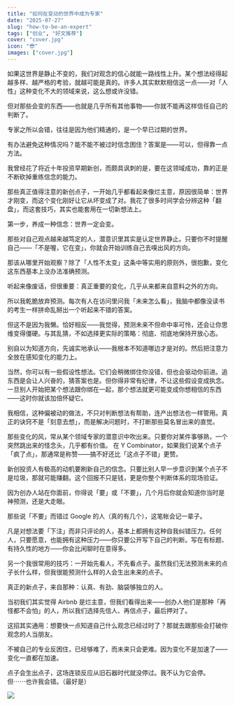 ```yaml
---
title: "如何在变动的世界中成为专家"
date: "2025-07-27"
slug: "how-to-be-an-expert"
tags: ["创业", "好文推荐"]
cover: "cover.jpg"
icon: "😎"
images: ["cover.jpg"]
---
```

如果这世界是静止不变的，我们对观念的信心就能一路线性上升。某个想法经得起越多样、越严格的考验，就越可能是真的。许多人其实默默相信这一点——对「人性」这种变化不大的领域来说，这么想或许没错。



但对那些会变的东西——也就是几乎所有其他事物——你就不能再这样信任自己的判断了。



专家之所以会错，往往是因为他们精通的，是一个早已过期的世界。



有办法避免这种情况吗？能不能不被过时信念困住？答案是——可以，但得靠一点方法。



我曾经花了将近十年投资早期新创，而颇具讽刺的是，要在这领域成功，靠的正是不断砍掉重练信念的能力。



那些真正值得注意的新创点子，一开始几乎都看起来像烂主意，原因很简单：世界才刚变，而这个变化刚好让它从坏变成了对。我花了很多时间学会分辨这种「翻盘」，而这套技巧，其实也能套用在一切新想法上。



第一步，养成一种信念：世界一定会变。



那些对自己观点越来越笃定的人，潜意识里其实是认定世界静止。只要你不时提醒自己——「不是喔，它在变」，你就会开始训练自己去嗅出风的方向。



那该从哪里开始观察？除了「人性不太变」这条中等实用的原则外，很抱歉，变化这东西基本上没办法准确预测。



听起来像废话，但很重要：真正重要的变化，几乎从来都来自意料之外的方向。



所以我乾脆放弃预测。每次有人在访问里问我「未来怎么看」，我脑中都像没读书的考生一样拼命乱掰出一个听起来不错的答案。



但这不是因为我懒。恰好相反——我觉得，预测未来不但命中率可怜，还会让你思维变得僵硬。与其乱猜，不如选择更实际的策略：彻底、彻底地保持开放心态。



别自以为知道方向，先诚实地承认——我根本不知道哪边才是对的。然后把注意力全放在感知变化的能力上。



当然，你可以有一些假设性想法。它们会稍微绑住你没错，但也会驱动你前进。追东西是会让人兴奋的，猜答案也是。但你得非常有纪律，不让这些假设变成执念。
一旦别人开始把某个想法跟你绑在一起，那个想法就更可能变成你想相信的东西——这时你就该加倍怀疑它。



我相信，这种偏被动的做法，不只对判断想法有帮助，连产出想法也一样管用。真正的诀窍不是「刻意去想」，而是解决问题时，不打断那些莫名冒出来的直觉。



那些变化的风，常从某个领域专家的潜意识中吹出来。只要你对某件事够熟，一个突然跳出来的怪念头，几乎都有价值。
在 Y Combinator，如果我们说某个点子「疯了点」，那通常是称赞——搞不好还比「这点子不错」更赞。



新创投资人有极高的动机要刷新自己的信念。只要比别人早一步意识到某个点子不是垃圾，那就可能赚翻。这个回报不只是钱，更是你整个判断体系的现场验证。



因为创办人站在你面前，你得说「要」或「不要」，几个月后你就会知道你当时是神预测，还是大走眼。



那些说「不要」而错过 Google 的人（真的有几个），这笔帐会记一辈子。



凡是对想法要「下注」而非只评论的人，基本上都拥有这种自我纠错压力。任何人，只要愿意，也能拥有这种压力——你只要公开写下自己的判断。写在有标题、有持久性的地方——你会比闲聊时在意得多。



另一个我很常用的技巧：一开始先看人，不先看点子。虽然我们无法预测未来的点子长什么样，但我很能预测什么样的人会生出未来的点子。



真正的新点子，来自那种：认真、有劲、脑袋够独立的人。



当初我们其实觉得 Airbnb 是烂主意，但我们看得出来——创办人他们是那种「再怪都不会怕」的人，所以我们选择先信人、再信点子，最后押对了。



这招其实通用：想要快一点知道自己什么观念已经过时了？那就去跟那些会打破你观念的人当朋友。



不被自己的专业反困住，已经够难了，而未来只会更难。因为变化不是加速了——变化一直都在加速。



点子会生出点子，这场连锁反应从旧石器时代就没停过。我不认为它会停。
但⋯⋯也许我会错。（最好是）




![](https://prod-files-secure.s3.us-west-2.amazonaws.com/112d0858-5090-4d34-a606-b75eb8d65fd2/46476355-9cf3-4e99-9b7a-3531bc426380/1000202064.png?X-Amz-Algorithm=AWS4-HMAC-SHA256&X-Amz-Content-Sha256=UNSIGNED-PAYLOAD&X-Amz-Credential=ASIAZI2LB466T7RF6EFR%2F20251010%2Fus-west-2%2Fs3%2Faws4_request&X-Amz-Date=20251010T184303Z&X-Amz-Expires=3600&X-Amz-Security-Token=IQoJb3JpZ2luX2VjEFsaCXVzLXdlc3QtMiJHMEUCIQCX%2FCeXvU%2F842DVq0XRlnKC%2Fws0d9YNgyW9TcE9ezaeAAIgOVd3gItkS6UVbwNQJLVfTy6hSDzUccKAYAjHkIHer64qiAQI8%2F%2F%2F%2F%2F%2F%2F%2F%2F%2F%2FARAAGgw2Mzc0MjMxODM4MDUiDAc7K5tY4QY1TTc%2FsyrcA8gvW5Q1OCCkbBZOux3mFE3v8hsKc%2BHuQHOxcuQ5PIy3rhhFRHctQ%2Ba2WqOuxJkTnT6He5OPZWI4PNRRj6389Smy0RXHXeGT56Yz1Kqz1ieVx53ZU2punfG3Re4zs0DkWgTkWnQ%2BlLIxBOsPTf%2Fk0zTx0SbwKceHPWETzoP8LI3kKZ4iEUs6yaKJXyxAKT610nTGOmCAufX90kTVt2%2BYSWAUeBhDmop5CGj%2BI7gRmPHD9yQJXlFgzgfuqG0UgQswThuDp5kqEzR2bSQFugt6Ig6i448XzMU4OaU8yq2OfIzHFSbBwG0Cw9YEbpdItsEumaubth9QQZBmjtQNYC7%2BlxLbHZgICYGh7ad%2BxkUKy4h6P58KHoX5%2Bq9dY801oyc%2FTl6nR0j48MAvqvEvjO8Rjqljzcd81oGq%2BJ5Gt7Cf%2BF5Y3UNbWYFLx6LI1VTzDVdj1YME0hfuPB%2BxTRvT0n7tjVqR%2FZ6xlL5aWdpJO1gfUzCXPXQuTxDynFqle%2FHu4qEsLWLi8dpOVXtbes8DV8hZCe2Lv6SrnQNjAB8HU8R9AzyiaUYQVOjUKZ9PLR5E0Y%2BADb%2BhMu2QKOsRVxf1AMl4p7AzOObHu21pdvENymhHa0VIBKdhO11XdSkhceWbMOidpccGOqUBVvyHYj6H%2Fm%2Fbmq5WqzKp9tsbU1ab%2FvpEuf37%2F2xWBdFlSfU7lYRP7sFbStzHM%2Fuvqlz8DELOAM7WwDeXmdzT1AHOTZBJO1uAawFi8uPQ7qkOV5839S3PRoT9Zph%2FbZlyAM1s1uiDGpfO2GvvVPxrxQroqKk5ifqCOZD1Ri04EQp%2BGjVy43LInZFo9ZE6K3nM1gvSPWB4lqsoSEK%2FyGiRmAFVroS2&X-Amz-Signature=7d608a00bd89e269c288b8b74745ff9d4eef92da36b40f2aa1ee999e8cca18b6&X-Amz-SignedHeaders=host&x-amz-checksum-mode=ENABLED&x-id=GetObject)

